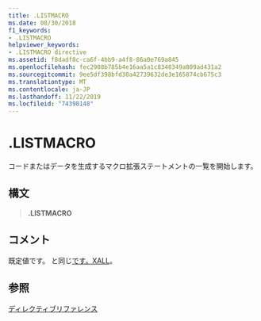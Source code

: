 ```yaml
---
title: .LISTMACRO
ms.date: 08/30/2018
f1_keywords:
- .LISTMACRO
helpviewer_keywords:
- .LISTMACRO directive
ms.assetid: f8dadf8c-ca6f-4bb9-a4f8-86a0e769a845
ms.openlocfilehash: fec2908b785b4e16aa5a1c8348349a809ad431a2
ms.sourcegitcommit: 9ee5df398bfd30a42739632de3e165874cb675c3
ms.translationtype: MT
ms.contentlocale: ja-JP
ms.lasthandoff: 11/22/2019
ms.locfileid: "74398148"
---
```

# <a name="listmacro"></a>.LISTMACRO

コードまたはデータを生成するマクロ拡張ステートメントの一覧を開始します。

## <a name="syntax"></a>構文

> **.LISTMACRO**

## <a name="remarks"></a>コメント

既定値です。 と同じ[です。XALL](../../assembler/masm/dot-xall.md)。

## <a name="see-also"></a>参照

[ディレクティブリファレンス](directives-reference.md)
